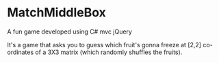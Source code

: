 # MatchMiddleBox
A fun game developed using C# mvc jQuery


It's a game that asks you to guess which fruit's gonna freeze at [2,2] co-ordinates of a 3X3 matrix (which randomly shuffles the fruits).

